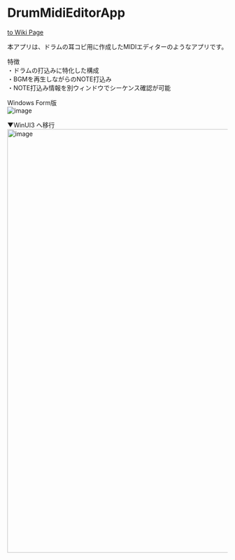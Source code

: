 # DrumMidiEditorApp

[to Wiki Page](../../wiki)

本アプリは、ドラムの耳コピ用に作成したMIDIエディターのようなアプリです。  

特徴  
・ドラムの打込みに特化した構成  
・BGMを再生しながらのNOTE打込み  
・NOTE打込み情報を別ウィンドウでシーケンス確認が可能  

Windows Form版  
![image](https://user-images.githubusercontent.com/97685486/178395181-8dbacf4f-8edf-4d8d-aab4-ce9f17f6eecd.png)  

▼WinUI3 へ移行  
<img width="968" alt="image" src="https://user-images.githubusercontent.com/97685486/182838106-50765a8a-814a-42c6-9714-23a23284b593.png">  

